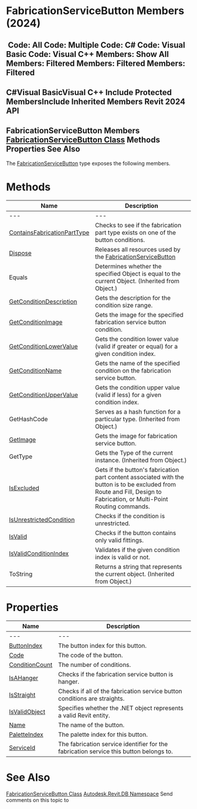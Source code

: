 # FabricationServiceButton Members (2024)

﻿
 Code: All Code: Multiple Code: C# Code: Visual Basic Code: Visual C++  Members: Show All Members: Filtered Members: Filtered Members: Filtered   
---  
C#Visual BasicVisual C++
Include Protected MembersInclude Inherited Members
Revit 2024 API  
---  
FabricationServiceButton Members  
[FabricationServiceButton Class](6a21f232-3a37-239b-8bb1-a8b02f2984ec.md "FabricationServiceButton Class") Methods Properties See Also  
---  
The [FabricationServiceButton](6a21f232-3a37-239b-8bb1-a8b02f2984ec.md "FabricationServiceButton Class") type exposes the following members.
# Methods
| Name | Description |
| --- | --- |
| --- | --- | --- |
| [ContainsFabricationPartType](345e1c56-258b-ea7f-f3db-0058ec324cf6.md "ContainsFabricationPartType Method") | Checks to see if the fabrication part type exists on one of the button conditions. |
| [Dispose](ad50735d-6899-6e64-d2c5-a1fde30589ff.md "Dispose Method") | Releases all resources used by the [FabricationServiceButton](6a21f232-3a37-239b-8bb1-a8b02f2984ec.md "FabricationServiceButton Class") |
| Equals | Determines whether the specified Object is equal to the current Object. (Inherited from Object.) |
| [GetConditionDescription](2a084dae-2b93-2631-0f6a-ac3cd38268df.md "GetConditionDescription Method") | Gets the description for the condition size range. |
| [GetConditionImage](2fce0630-0135-1c5f-a2ac-4f6e211a9c61.md "GetConditionImage Method") | Gets the image for the specified fabrication service button condition. |
| [GetConditionLowerValue](1f081e5c-6343-9046-ee9a-9eeffe1a02ef.md "GetConditionLowerValue Method") | Gets the condition lower value (valid if greater or equal) for a given condition index. |
| [GetConditionName](f278b65d-03ff-a16b-356f-4dd1b1aaf8aa.md "GetConditionName Method") | Gets the name of the specified condition on the fabrication service button. |
| [GetConditionUpperValue](2b55ee19-8ec2-963f-d0cd-53629dc9b80e.md "GetConditionUpperValue Method") | Gets the condition upper value (valid if less) for a given condition index. |
| GetHashCode | Serves as a hash function for a particular type.  (Inherited from Object.) |
| [GetImage](f67cd761-830f-9822-7928-15d1e9cdad96.md "GetImage Method") | Gets the image for fabrication service button. |
| GetType | Gets the Type of the current instance. (Inherited from Object.) |
| [IsExcluded](0cbe64e6-fe07-ab38-953f-461691feefea.md "IsExcluded Method") | Gets if the button's fabrication part content associated with the button is to be excluded from Route and Fill, Design to Fabrication, or Multi-Point Routing commands. |
| [IsUnrestrictedCondition](e3885c33-fc4c-12ee-6965-ccb9cc16e02f.md "IsUnrestrictedCondition Method") | Checks if the condition is unrestricted. |
| [IsValid](aba8c1e1-e011-c5f5-4d24-1a7e5c4b89bb.md "IsValid Method") | Checks if the button contains only valid fittings. |
| [IsValidConditionIndex](3f64e765-9531-c198-debe-71dee8b82ee7.md "IsValidConditionIndex Method") | Validates if the given condition index is valid or not. |
| ToString | Returns a string that represents the current object. (Inherited from Object.) |

# Properties
| Name | Description |
| --- | --- |
| --- | --- | --- |
| [ButtonIndex](b7181067-088a-4353-7fcb-9a7db15d5782.md "ButtonIndex Property") | The button index for this button. |
| [Code](85ed78bc-9687-a07d-4d94-5748b16cb970.md "Code Property") | The code of the button. |
| [ConditionCount](2a8835cd-d6d8-6c6a-c054-4facac9b0f34.md "ConditionCount Property") | The number of conditions. |
| [IsAHanger](33a1bf43-d48a-df09-e6c7-d4dd81ed3cbc.md "IsAHanger Property") | Checks if the fabrication service button is hanger. |
| [IsStraight](56374bfd-ca22-5d96-2e5e-36ed22914668.md "IsStraight Property") | Checks if all of the fabrication service button conditions are straights. |
| [IsValidObject](ea34aa2d-7ba8-4689-2430-d0b287c5d77e.md "IsValidObject Property") | Specifies whether the .NET object represents a valid Revit entity. |
| [Name](ef339ee7-0e6d-86a5-dad8-9f24bfbaf9d1.md "Name Property") | The name of the button. |
| [PaletteIndex](e029f3da-cf97-dc5d-3820-ecb6cc30815f.md "PaletteIndex Property") | The palette index for this button. |
| [ServiceId](1614acd6-c63d-4d96-c39d-82fc4dec0089.md "ServiceId Property") | The fabrication service identifier for the fabrication service this button belongs to. |

# See Also
[FabricationServiceButton Class](6a21f232-3a37-239b-8bb1-a8b02f2984ec.md "FabricationServiceButton Class")
[Autodesk.Revit.DB Namespace](87546ba7-461b-c646-cbb1-2cb8f5bff8b2.md "Autodesk.Revit.DB Namespace")
Send comments on this topic to 